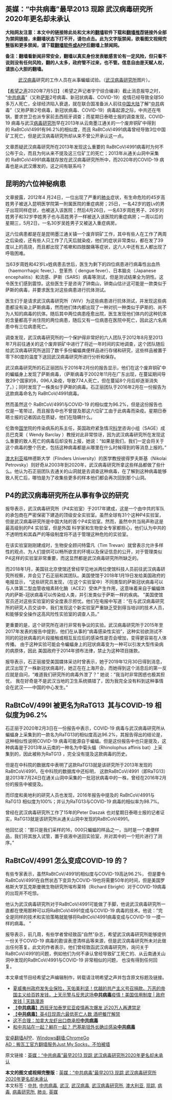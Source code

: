  <h2>英媒：“中共病毒”最早2013 现踪  武汉病毒研究所2020年更名却未承认</h2> <p class="notice"><b>大陆网友注意：本文中的链接除此处和文末的<a href="https://github.com/bannedbook/fanqiang" >翻墙</a>软件下载和<a href="https://github.com/killgcd/justmysocks/blob/master/README.md">翻墙推荐</a>链接外全部为禁网链接，未翻墙状态下打不开，请勿点击。此为文字版禁闻，欲看图文视频完整版和更多禁闻，请下载<a href="https://github.com/bannedbook/fanqiang">翻墙软件或APP</a>后翻墙上禁闻网。</p><p>备注：翻墙看新闻非常安全，翻墙以真实身份发表敏感言论有一定风险，但只看不说则没有任何风险，翻的人太多，政府管不过来，也不管。信息自由是天赋人权，请放心大胆的翻墙。</b></p>  <div class="entry"> <figure><figcaption><a href="https://www.bannedbook.org/bnews/tag/%e6%ad%a6%e6%b1%89/" class="st_tag internal_tag" rel="tag" title="标签 武汉 下的日志">武汉</a><a href="https://www.bannedbook.org/bnews/tag/%e7%97%85%e6%af%92/" class="st_tag internal_tag" rel="tag" title="标签 病毒 下的日志">病毒</a>研究的工作人员在从事蝙蝠试验。（<a href="https://www.bannedbook.org/bnews/tag/%e6%ad%a6%e6%b1%89%e7%97%85%e6%af%92%e7%a0%94%e7%a9%b6%e6%89%80/" class="st_tag internal_tag" rel="tag" title="标签 武汉病毒研究所 下的日志">武汉病毒研究所</a>图片）。</figcaption></figure> <p>【<span class='wp_keywordlink_affiliate'><a href="https://www.soundofhope.org" title="希望之声" target="_blank">希望之声</a></span>2020年7月5日】（希望之声记者宇宁综合编译）截止消息报导之时， “<a href="https://www.bannedbook.org/bnews/tag/%e4%b8%ad%e5%85%b1%e7%97%85%e6%af%92/" class="st_tag internal_tag" rel="tag" title="标签 中共病毒 下的日志">中共病毒</a>”（又称<span class='wp_keywordlink'><a href="https://www.bannedbook.org/forum5/topic42.html" title="萨斯、诚信与自救" target="_blank">萨斯</a></span>2号病毒、新冠状病毒、COVID-19）疫情已经导致全球50多万人死亡，全球经济陷入衰退，就在联合国准备派人前往<span class='wp_keywordlink_affiliate'><a href="https://www.bannedbook.org/" title="中国" target="_blank">中国</a></span><span class='wp_keywordlink_affiliate'><a href="https://www.bannedbook.org/" title="大陆" target="_blank">大陆</a></span>了解“<a href="https://www.bannedbook.org/bnews/tag/%e4%b8%ad%e5%85%b1/" class="st_tag internal_tag" rel="tag" title="标签 中共 下的日志">中共</a>病毒”（又称萨斯2号病毒，新冠状病毒、COVID-19）病毒起源之际，中共还在甩锅，要求世卫也派专家前去西班牙调查；而星期日泰晤士报的调查发现，COVID-19 病毒与武汉<a href="https://www.bannedbook.org/bnews/tag/%E7%97%85%E6%AF%92%E7%A0%94%E7%A9%B6%E6%89%80/" class="st_tag internal_tag" rel="tag" title="标签 病毒研究所 下的日志">病毒研究所</a>早在2013年从云南墨江通关的一个废弃铜矿中得到的 RaBtCoV/4991有96.2%的相似度，而且 RaBtCoV/4991病毒曾经导致3位中国矿工死亡，但是武汉病毒研究所却从来不曾公开承认这一点。</p> <p>文章质疑武汉病毒研究所在2013年发现这么重要的 RaBtCoV/4991病毒时为何不公布于众，而且为何从来不提及这三位矿工的死亡；2013年从通关山洞中采集的 RaBtCoV/4991病毒就存放在武汉病毒研究所所中，而2020年的COVID-19 病毒也是从武汉爆发的，这之间有联系吗？</p> <h2><strong>昆明的六位神秘病患</strong></h2> <p>文章披露，2012年4 月24日，一位出现了严重的<a href="https://www.bannedbook.org/bnews/tag/%e8%82%ba%e7%82%8e/" class="st_tag internal_tag" rel="tag" title="标签 肺炎 下的日志">肺炎</a>症状，有生命危险的45岁高姓男子被送入昆明医学院第一附属医院的重症病房；25日，一名42岁的姓Lv的男子出现同样症状，也被送入该医院；然后4月26日，一名63岁周姓男子、26岁刘姓男子和32岁李姓男子也与高姓男子一样被送入该医院的重症病房；一周以后的星期三，5月2日，一名30岁吴姓男子又被送入重症病房。</p> <p>这六位病患都是在是昆明墨江通关镇一个废弃铜矿工作，其中有些人在工作了两周之后染疫，还有些人只工作了几天后就染疫，他们的症状非常类似，都在发了39度以上的高烧，而且都出现了咳嗽和四肢酸痛等症状，这六人中还有五人都出现了呼吸困难。</p> <p>当63岁周姓和42岁Lv姓病患去世后，医生为剩下的四位病患进行病毒性出血热（haemorrhagic fever,）、登革热（ dengue fever）、日本脑炎（Japanese encephalitis）和流感、萨斯（SARS）病毒等测试，但是测试结果全为阴性。这令医生们感到震惊。这些医生于是咨询了钟南山，钟南山估计这可能是一款类似于萨斯的病毒，并要求医生对这些病患进行抗体测试。 </p> <p>医生们于是请求武汉病毒研究所（WIV）为这些病患进行抗体测试，并发现这些病患都没有染上萨斯病毒，然而他们体内都出现了一种对抗一种类似于萨斯的、尚不为人知的病毒的抗体。随后其中两位病患痊愈出院，医生发现他们体内的这种抗体的含量都高于尚住院的两位病患，随后又有一位病患在医院中死亡，因此这六名病患中有三位病患死亡。 </p>  <p>调查发现，武汉病毒研究所的一个保护得非常好的六人团队于2012年8月至2013年7月前往通关的这个废弃铜矿中进行了将近一年时间的实地调查，这个团队随后给武汉病毒研究所送回了数千多份蝙蝠粪便样品进行存储和研究，这些样品被置于零下80度的温度下送回武汉病毒研究所进行分析和保存。 </p> <p>武汉病毒研究所的石正丽团队于2016年2月份的报告显示，他们在这个废弃铜矿中的蝙蝠身上发现了萨斯病毒，（萨斯病毒于2002年11月在广东出现，在蔓延期间导致29个国家的8，096人染疫，导致774人死亡，但在蔓延8个月后却逐渐消失了。）；同时发现了一株类似于萨斯的病毒。石正丽团队于2016年2月在一份报告为这款病毒命名为 RaBtCoV/4991病毒。</p> <p>然而虽然这个 RaBtCoV/4991与COVID-19 的相似度为96.2%，但是这份报告也仅是一笔带过，而且报告中也不曾提及那这六位矿工由于此病毒而染疫。星期日泰晤士报的记者因此在质疑，他们在隐瞒什么。</p> <p>伦敦帝<span class='wp_keywordlink'><a href="https://www.bannedbook.org/forum24/" title="国学传统文化禁书" target="_blank">国学</a></span>院的传染病系的系主任，英国政府紧急情况<span class='wp_keywordlink'><a href="https://www.bannedbook.org/forum11/topic309.html" title="禁片：“科学”的棍子" target="_blank">科学</a></span>咨询小组（SAGE）成员巴克莱（ Wendy Barclay ）教授对此非常惊讶，因为武汉病毒研究所在发现这么重要的致人死亡的病毒后却没有上报，她说：“如果是我们，我们一定会将关于这个病毒的整个历史，包括这种病毒都是从哪里在什么时候得到的等消息上报的。”</p> <p><a href="https://www.bannedbook.org/bnews/tag/%e6%be%b3%e5%a4%a7%e5%88%a9%e4%ba%9a/" class="st_tag internal_tag" rel="tag" title="标签 澳大利亚 下的日志">澳大利亚</a>福林德斯大学（Flinders University）的医学教授彼得罗夫斯基（Nikolai Petrovsky）则好奇从2003年到2020年，武汉病毒研究所拿这些样品都做了些什么。他认为石正丽团队去通关的山洞就是去调查这种病毒，在了解到这种病毒能够致人死亡后，哪怕是为了收集些更多的样本他们都会再次回到那个山洞。 </p> <h2><strong>P4的武汉病毒研究所在从事有争议的研究</strong></h2> <p>报导表示，武汉病毒研究所（P4实验室）于2017年建成，这是一个由中共的军队的承包商在严密保密下建造的顶级安全实验室。虽然全球有31个这种P4实验室，但是武汉病毒研究所是中国大陆的首个P4实验室。然而，虽然中共当局声称这是最高级别的P4 实验室，但是外国 科学家和生物安全专家都担心，他们认为中共的不透明性和其森严的等级制度将不适于管理这种危险的实验室。</p>  <p>在该实验室刚刚建成时，生物安全顾问特雷凡（Tim Trevan）就曾表示允许多样性的观点、为人们提供可以畅所欲言的环境以及保证信息的公开，对于管理类似P4这样的实验室非常重要，而这显然都是武汉病毒研究所所缺乏的。</p> <p>而2018年1月，美国驻北京使馆还曾经罕见地派两位使馆科技人员前往武汉病毒研究所视察，并会见了石正丽和其团队。美国使馆于2018年1月19日发给美国政府的电报显示， “这些研究员发现，（在这个实验室中）不同类型的萨斯冠状病毒可以与人体第二型血管收缩素转化酶（ACE2）受体产生作用，这意味着来自于蝙蝠体内的萨斯-冠状病毒可以传染给人类，并引发类似于萨斯一样的疾病。 ”美国使馆官员还对这些实验室的安全度表示担忧。他们在电报中写道：“在与武汉病毒研究所的研究人员交谈中，我们发现这个新实验室严重缺乏受到得当培训的技术人员，和能够安全操作这高风险性实验室的调查人员。”</p> <p>更重要的是，这个研究所在进行非常有争议的实验。武汉病毒研究所于2015年至2017年发表的报告中提到，他们在从事的“病毒感染性实验”，这种实验欲测试不同的的冠状病毒的片段接触或相互反应后的感染性是否会增加，变得更容易在人体传播。 由于这种实验可能会令蝙蝠身上的冠状病毒变为一种可以引发大型传染病的病原体，因此 美国政府于2014年颁布法律，禁止为这种项目拨款。</p> <p>报导表示，石正丽接受美国媒体采访时曾表示，她于2019年12月30日得到消息，武汉出现了一株新冠状病毒时，她正在在上海开会，而她得到这个消息后的第一反应就是自问，“难道我们研究所的病毒外泄了？” 她说：“我当时非常困惑也极其担忧， 我在好奇是不是武汉当地的卫生系统搞错了，因为我完全没有料到这种事情会在武汉——中国的中心发生。”</p> <h2><strong>RaBtCoV/499l 被更名为RaTG13  其与COVID-19 相似度为96.2%</strong></h2> <p>石正丽于2020年2月3日在一份报告中表示，COVID-19 病毒与武汉病毒研究所从蝙蝠身上采集到的一款名为RaTG13的相似度高达96.2%，其报告得出的结论是，这种相似性说明COVID-19 病毒可能源自于蝙蝠。但是这份报告中也只是提及，这种病毒是于2013年从云南的一种名为中菊头蝠（Rhinolophus affinis bat）上采集到的，因此被称为RaTG13 ，完全没有提及这款病毒的历史。 </p> <p>但是在中科院的数据库中表明了这款RaTG13就是该研究所于2013年发现的RaBtCoV/4991，在中科院的数据库中还标明， 这款RaBtCoV/4991（即RaTG13）是2013年7月24日在通关山洞中采集的一批冠状病毒中的一株，曾经在2016年2月份的报告中被提及。 </p>  <p>而印度和奥地利的研究人员也发现，2016年报告中提及的 RaBtCoV/4991与RaTG13 相似度为100%；并认为RaTG13与COVID-19 病毒的相似率为98.7%。 </p> <p>曾经在武汉病毒研究所工作了15年的Peter Daszak 也对星期日泰晤士报的记者证实，RaTG13就是该研究所从通关山洞中发现的RaBtCoV/4991。</p> <p>他回忆说：“那只是我们采样的16，000只蝙蝠的样品之一，当时是一个粪便样品，我们将其放入试管，置于痰液中送回实验室，并对其中的一个短片进行了测序。”</p> <h2><strong>RaBtCoV/4991 怎么变成COVID-19 的？</strong></h2> <p>有些专家表示，虽然RaBtCoV/4991的相似度与COVID-19高达96.2%， 但是要令RaBtCoV/4991在自然状态下变异为COVID-19也将需要50年的时间，但是美国罗格斯大学瓦克斯曼微生物研究所埃布莱特（Richard Ebright）对于COVID-19病毒的出现并不吃惊。 </p> <p>他认为武汉病毒研究所对于RaBtCoV/4991可能做了手脚，他说武汉病毒研究所一直都在使用那种可以将RaBtCoV/4991变成与COVID-19 病毒的技术。他说：”完全是同样的技术和实验策略就能够将RaBtCoV/4991病毒变成与COVID-19 一摸一样的病毒。 ”</p> <p>报导表示，前几周，有些学者曾经致函“自然”杂志，希望武汉病毒研究所能够提供一份关于COVID-19 病毒的勘误表澄清样品等来源，但是武汉病毒研究所未对此做出任何答复。此文的作者表示，他们曾经致函武汉病毒研究所，询问关于RaBtCoV/4991的问题，例如他们为何不承认曾经导致矿工死亡的、从云南通关山洞中发现的RaBtCoV/4991与COVID-19 非常相似的问题， 也没有得到任何回复。 </p>  <p>本文章或节目经希望之声编辑制作，转载请注明希望之声并包含原文标题及链接。</p> <ul class='op-related-articles' title='相关阅读'> <li><a href='https://www.bannedbook.org/bnews/bannedvideo/20200428/1356003.html' target='_blank'>夏威夷州政府发失业保险，天佑美利坚！优越的共产主义号召捐款、万恶的帝国主义给百姓发钱，上天示警与反思这场<b>中共病毒</b>疫情！美国信用制度 | 政府发钱 | 天路漫游</a></li> <li><a href='https://www.bannedbook.org/bnews/comments/20200705/1355972.html' target='_blank'>【<b>中共病毒</b>】西班牙加泰罗尼亚疫情再次爆发 近20万人再遭禁足</a></li> <li><a href='https://www.bannedbook.org/bnews/comments/20200705/1355971.html' target='_blank'>【<b>中共病毒</b>】英4日现周六最低死亡人数  酒吧餐厅解禁</a></li> <li><a href='https://www.bannedbook.org/bnews/cnnews/20200705/1355911.html' target='_blank'>这不合理：加拿大龙虾出口商承担<b>中共病毒</b></a></li> <li><a href='https://www.bannedbook.org/bnews/cbnews/20200705/1355857.html' target='_blank'>和中共站在一起？躺在一起？ 巴基斯坦外长确诊感染<b>中共病毒</b></a></li> </ul> <div class="texttj"> <a href="https://github.com/bannedbook/fanqiang/wiki/%E7%A6%81%E9%97%BB%E7%BD%91%E5%AE%89%E5%8D%93%E7%BF%BB%E5%A2%99%E6%96%B0%E9%97%BBAPP" target="_blank">安卓翻墙APP</a>、<a href="https://github.com/bannedbook/fanqiang/wiki/Chrome%E4%B8%80%E9%94%AE%E7%BF%BB%E5%A2%99%E5%8C%85" target="_blank">Windows翻墙:ChromeGo</a><br/> <a href="https://github.com/killgcd/justmysocks/blob/master/README.md" target="_blank">AD：搬瓦工官方翻墙服务Just My Socks，不怕被墙</a> </div><p>原文链接：<a class="src_link"  href="https://www.soundofhope.org/post/397441" target="_blank">英媒：“中共病毒”最早2013 现踪 武汉病毒研究所2020年更名却未承认</a></p><a name='sharetosocial'></a>         <div><b>本文的图文或视频完整版</b>：<a href='https://www.bannedbook.org/bnews/comments/20200705/1356110.html'>英媒：“中共病毒”最早2013 现踪  武汉病毒研究所2020年更名却未承认</a></div>  </div><!--END ENTRY--> <div class="postfooter"> <div>本文标签：<a href="https://www.bannedbook.org/bnews/tag/%e4%b8%ad%e5%85%b1/" rel="tag">中共</a>, <a href="https://www.bannedbook.org/bnews/tag/%e4%b8%ad%e5%85%b1%e7%97%85%e6%af%92/" rel="tag">中共病毒</a>, <a href="https://www.bannedbook.org/bnews/tag/%e6%ad%a6%e6%b1%89/" rel="tag">武汉</a>, <a href="https://www.bannedbook.org/bnews/tag/%e6%ad%a6%e6%b1%89%e7%97%85%e6%af%92/" rel="tag">武汉病毒</a>, <a href="https://www.bannedbook.org/bnews/tag/%e6%ad%a6%e6%b1%89%e7%97%85%e6%af%92%e7%a0%94%e7%a9%b6%e6%89%80/" rel="tag">武汉病毒研究所</a>, <a href="https://www.bannedbook.org/bnews/tag/%e6%be%b3%e5%a4%a7%e5%88%a9%e4%ba%9a/" rel="tag">澳大利亚</a>, <a href="https://www.bannedbook.org/bnews/tag/%E7%8E%B0%E8%B8%AA/" rel="tag">现踪</a>, <a href="https://www.bannedbook.org/bnews/tag/%e7%97%85%e6%af%92/" rel="tag">病毒</a>, <a href="https://www.bannedbook.org/bnews/tag/%E7%97%85%E6%AF%92%E7%A0%94%E7%A9%B6%E6%89%80/" rel="tag">病毒研究所</a>, <a href="https://www.bannedbook.org/bnews/tag/%e8%82%ba%e7%82%8e/" rel="tag">肺炎</a>, <a href="https://www.bannedbook.org/bnews/tag/%e8%8b%b1%e5%aa%92/" rel="tag">英媒</a></div>  </div><!--END POSTFOOTER--> 